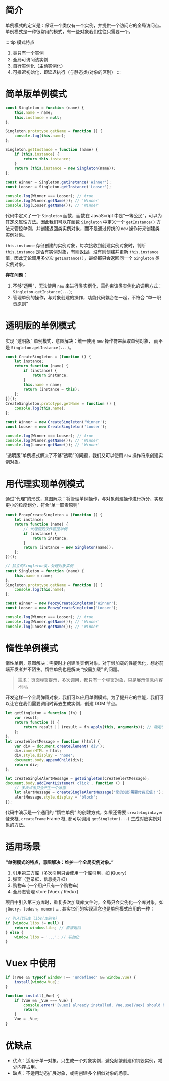 # 简介

单例模式的定义是：保证一个类仅有一个实例，并提供一个访问它的全局访问点。
单例模式是一种很常用的模式，有一些对象我们往往只需要一个。

::: tip 模式特点

1. 类只有一个实例
2. 全局可访问该实例
3. 自行实例化（主动实例化）
4. 可推迟初始化，即延迟执行（与静态类/对象的区别）
   :::

# 简单版单例模式

```javascript
const Singleton = function (name) {
	this.name = name;
	this.instance = null;
};

Singleton.prototype.getName = function () {
	console.log(this.name);
};

Singleton.getInstance = function (name) {
	if (this.instance) {
		return this.instance;
	}
	return (this.instance = new Singleton(name));
};

const Winner = Singleton.getInstance('Winner');
const Looser = Singleton.getInstance('Looser');

console.log(Winner === Looser); // true
console.log(Winner.getName()); // 'Winner'
console.log(Looser.getName()); // 'Winner'
```

代码中定义了一个 `Singleton` 函数，函数在 JavaScript 中是“一等公民“，可以为其定义属性方法。因此我们可以在函数 `Singleton` 中定义一个 `getInstance()` 方法来管控单例，并创建返回类实例对象，而不是通过传统的 `new` 操作符来创建类实例对象。

`this.instance` 存储创建的实例对象，每次接收到创建实例对象时，判断 `this.instance` 是否有实例对象，有则返回，没有则创建并更新 `this.instance` 值，因此无论调用多少次 `getInstance()`，最终都只会返回同一个 `Singleton` 类实例对象。

**存在问题：**

1. 不够“透明”，无法使用 `new` 来进行类实例化，需约束该类实例化的调用方式： `Singleton.getInstance(...)`;
2. 管理单例的操作，与对象创建的操作，功能代码耦合在一起，不符合 “单一职责原则”

# 透明版的单例模式

实现 “透明版” 单例模式，意图解决：统一使用 `new` 操作符来获取单例对象， 而不是 `Singleton.getInstance(...)`。

```javascript
const CreateSingleton = (function () {
	let instance;
	return function (name) {
		if (instance) {
			return instance;
		}
		this.name = name;
		return (instance = this);
	};
})();
CreateSingleton.prototype.getName = function () {
	console.log(this.name);
};

const Winner = new CreateSingleton('Winner');
const Looser = new CreateSingleton('Looser');

console.log(Winner === Looser); // true
console.log(Winner.getName()); // 'Winner'
console.log(Looser.getName()); // 'Winner'
```

“透明版”单例模式解决了不够“透明”的问题，我们又可以使用 `new` 操作符来创建实例对象。

# 用代理实现单例模式

通过“代理”的形式，意图解决：将管理单例操作，与对象创建操作进行拆分，实现更小的粒度划分，符合“单一职责原则”

```javascript
const ProxyCreateSingleton = (function () {
	let instance;
	return function (name) {
		// 代理函数仅作管控单例
		if (instance) {
			return instance;
		}
		return (instance = new Singleton(name));
	};
})();

// 独立的Singleton类，处理对象实例
const Singleton = function (name) {
	this.name = name;
};
Singleton.prototype.getName = function () {
	console.log(this.name);
};

const Winner = new PeozyCreateSingleton('Winner');
const Looser = new PeozyCreateSingleton('Looser');

console.log(Winner === Looser); // true
console.log(Winner.getName()); // 'Winner'
console.log(Looser.getName()); // 'Winner'
```

# 惰性单例模式

惰性单例，意图解决：需要时才创建类实例对象。对于懒加载的性能优化，想必前端开发者并不陌生。惰性单例也是解决 “按需加载” 的问题。

> 需求：页面弹窗提示，多次调用，都只有一个弹窗对象，只是展示信息内容不同。

开发这样一个全局弹窗对象，我们可以应用单例模式。为了提升它的性能，我们可以让它在我们需要调用时再去生成实例，创建 DOM 节点。

```javascript
let getSingleton = function (fn) {
	var result;
	return function () {
		return result || (result = fn.apply(this, arguments)); // 确定this上下文并传递参数
	};
};
let createAlertMessage = function (html) {
	var div = document.createElement('div');
	div.innerHTML = html;
	div.style.display = 'none';
	document.body.appendChild(div);
	return div;
};

let createSingleAlertMessage = getSingleton(createAlertMessage);
document.body.addEventListener('click', function () {
	// 多次点击只会产生一个弹窗
	let alertMessage = createSingleAlertMessage('您的知识需要付费充值！');
	alertMessage.style.display = 'block';
});
```

代码中演示是一个通用的 “惰性单例” 的创建方式，如果还需要 `createLoginLayer` 登录框, `createFrame` Frame 框, 都可以调用 `getSingleton(...)` 生成对应实例对象的方法。

# 适用场景

**“单例模式的特点，意图解决：维护一个全局实例对象。”**

1. 引用第三方库（多次引用只会使用一个库引用，如 jQuery）
2. 弹窗（登录框，信息提升框）
3. 购物车 (一个用户只有一个购物车)
4. 全局态管理 store (Vuex / Redux)

项目中引入第三方库时，重复多次加载库文件时，全局只会实例化一个库对象，如 `jQuery`，`lodash`，`moment` ..., 其实它们的实现理念也是单例模式应用的一种：

```javascript
// 引入代码库 libs(库别名）
if (window.libs != null) {
	return window.libs; // 直接返回
} else {
	window.libs = '...'; // 初始化
}
```

# Vuex 中使用

```javascript
if (!Vue && typeof window !== 'undefined' && window.Vue) {
	install(window.Vue);
}

function install(_Vue) {
	if (Vue && _Vue === Vue) {
		console.error('[vuex] already installed. Vue.use(Vuex) should be called only once.');
		return;
	}
	Vue = _Vue;
}
```

# 优缺点

- 优点：适用于单一对象，只生成一个对象实例，避免频繁创建和销毁实例，减少内存占用。
- 缺点：不适用动态扩展对象，或需创建多个相似对象的场景。
